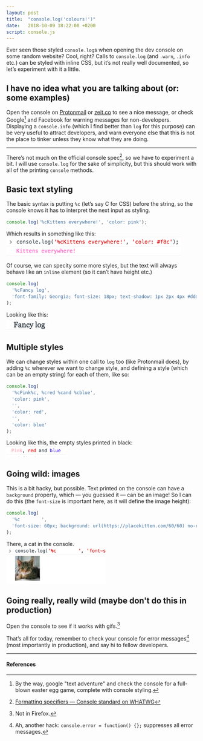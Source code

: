 ```yaml
---
layout: post
title:  "console.log('colours!')"
date:   2018-10-09 18:22:00 +0200
script: console.js
---
```


Ever seen those styled `console.log`s when opening the dev console on some random website? Cool, right? Calls to `console.log` (and `.warn`, `.info` etc.) can be styled with inline CSS, but itʼs not really well documented, so letʼs experiment with it a little.

## I have no idea what you are talking about (or: some examples)

Open the console on [Protonmail](https://protonmail.com/login) or [zeit.co](https://zeit.co) to see a nice message, or check Google[^1] and Facebook for warning messages for non-developers. Displaying a `console.info` (which I find better than `log` for this purpose) can be very useful to attract developers, and warn everyone else that this is not the place to tinker unless they know what they are doing.

---

Thereʼs not much on the official console spec[^2], so we have to experiment a bit.
I will use `console.log` for the sake of simplicity, but this should work with all of the printing `console` methods.

## Basic text styling

The basic syntax is putting `%c` (letʼs say C for CSS) before the string, so the console knows it has to interpret the next input as styling.
```js
console.log('%cKittens everywhere!', 'color: pink');
```
Which results in something like this:  
![](./console1.png)

Of course, we can specity some more styles, but the text will always behave like an `inline` element (so it canʼt have height etc.)
```js
console.log(
  '%cFancy log',
  'font-family: Georgia; font-size: 18px; text-shadow: 1px 2px 4px #ddd'
);
```
Looking like this:  
![](./console3.png)

## Multiple styles

We can change styles within one call to `log` too (like Protonmail does), by adding `%c` wherever we want to change style, and defining a style (which can be an empty string) for each of them, like so:
```js
console.log(
  '%cPink%c, %cred %cand %cblue',
  'color: pink',
  '',
  'color: red',
  '',
  'color: blue'
);
```
Looking like this, the empty styles printed in black:  
![](./console2.png)

## Going wild: images

This is a bit hacky, but possible. Text printed on the console can have a `background` property, which — you guessed it — can be an image! So I can do this (the `font-size` is important here, as it will define the image height):
```js
console.log(
  '%c        ',
  'font-size: 60px; background: url(https://placekitten.com/60/60) no-repeat;'
);
```
There, a cat in the console.  
![](./console4.png)

## Going really, really wild (maybe don't do this in production)

Open the console to see if it works with gifs.[^3]

Thatʼs all for today, remember to check your console for error messages[^4] (most importantly in production), and say hi to fellow developers.

---

#### References
[^1]: By the way, google "text adventure" and check the console for a full-blown easter egg game, complete with console styling.
[^2]: [Formatting specifiers — Console standard on WHATWG](https://console.spec.whatwg.org/#formatting-specifiers)
[^3]: Not in Firefox.
[^4]: Ah, another hack: `console.error = function() {};` suppresses all error messages.
